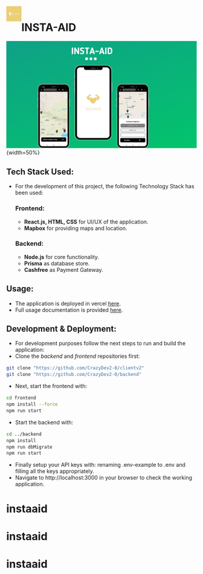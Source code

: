 <img align="left" width="40" height="40" src="./assets/logo.jpeg" alt="app icon">

# INSTA-AID

![Big Image](./assets/banner.png){width=50%}


## Tech Stack Used:

* For the development of this project, the following Technology Stack has been used:

    ### Frontend:
    - **React.js, HTML, CSS** for UI/UX of the application.
    - **Mapbox** for providing maps and location. 

    ### Backend:
    - **Node.js** for core functionality.
    - **Prisma** as database store.
    - **Cashfree** as Payment Gateway.

## Usage:

* The application is deployed in vercel <a href="https://instaaid.vercel.app/">here</a>.
* Full usage documentation is provided <a href="">here</a>.

## Development & Deployment:

* For development purposes follow the next steps to run and build the application:
* Clone the *backend* and *frontend* repositories first:

```bash
git clone "https://github.com/CrazyDev2-0/clientv2"
git clone "https://github.com/CrazyDev2-0/backend"
```
* Next, start the frontend with:
```bash
cd frontend
npm install --force
npm run start
```
* Start the backend with:
```bash
cd ../backend
npm install
npm run dbMigrate
npm run start
```
* Finally setup your API keys with: renaming .env-example to .env and filling all the keys appropriately.
* Navigate to http://localhost:3000 in your browser to check the working application.
# instaaid
# instaaid
# instaaid
